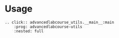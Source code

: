 # Usage

```{eval-rst}
.. click:: advancedlabcourse_utils.__main__:main
    :prog: advancedlabcourse-utils
    :nested: full
```

